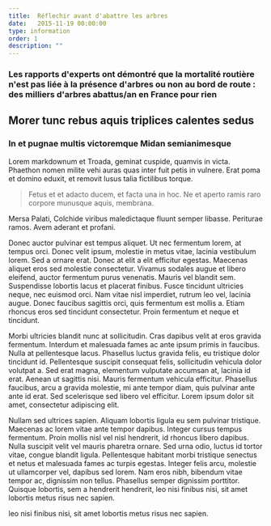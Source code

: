 ```yaml
---
title:  Réflechir avant d'abattre les arbres
date:   2015-11-19 00:00:00
type: information
order: 1
description: ""
---
```

### Les rapports d'experts ont démontré que la mortalité routière n'est pas liée à la présence d'arbres ou non au bord de route : des milliers d'arbres abattus/an en France pour rien

<!--fin-excerpt-->

## Morer tunc rebus aquis triplices calentes sedus

### In et pugnae multis victoremque Midan semianimesque

Lorem markdownum et Troada, geminat cuspide, quamvis in victa. Phaethon nomen
milite vehi auras quas inter fuit petis in vulnere. Erat poma et domino eduxit,
et removit lusus talia fictilibus torque.

> Fetus et et adacto ducem, et facta una in hoc. Ne et aperto ramis raro corpore
> munusque aquis, membrana.

Mersa Palati, Colchide viribus maledictaque fluunt semper libasse. Periturae
ramos. Avem aderant et profani.

 Donec auctor pulvinar est tempus aliquet. Ut nec fermentum lorem, at tempus orci. Donec velit ipsum, molestie in metus vitae, lacinia vestibulum lorem. Sed a ornare erat. Donec at elit a elit efficitur egestas. Maecenas aliquet eros sed molestie consectetur. Vivamus sodales augue et libero eleifend, auctor fermentum purus venenatis. Mauris vel blandit sem. Suspendisse lobortis lacus et placerat finibus. Fusce tincidunt ultricies neque, nec euismod orci. Nam vitae nisl imperdiet, rutrum leo vel, lacinia augue. Donec faucibus sagittis orci, quis fermentum est mollis a. Etiam rhoncus eros sed tincidunt consectetur. Proin fermentum et neque et tincidunt.

Morbi ultricies blandit nunc at sollicitudin. Cras dapibus velit at eros gravida fermentum. Interdum et malesuada fames ac ante ipsum primis in faucibus. Nulla at pellentesque lacus. Phasellus luctus gravida felis, eu tristique dolor tincidunt id. Pellentesque suscipit consequat felis, sollicitudin vehicula dolor volutpat a. Sed erat magna, elementum vulputate accumsan at, lacinia id erat. Aenean ut sagittis nisi. Mauris fermentum vehicula efficitur. Phasellus faucibus, arcu a gravida molestie, mi ante tempor diam, quis pulvinar ante ante id erat. Sed scelerisque sed libero vel efficitur. Lorem ipsum dolor sit amet, consectetur adipiscing elit.

Nullam sed ultrices sapien. Aliquam lobortis ligula eu sem pulvinar tristique. Maecenas ac lorem vitae ante tempor dapibus. Integer cursus tempus fermentum. Proin mollis nisl vel nisl hendrerit, id rhoncus libero dapibus. Nulla suscipit velit vel mauris pharetra ornare. Sed urna odio, luctus id tortor vitae, congue blandit ligula. Pellentesque habitant morbi tristique senectus et netus et malesuada fames ac turpis egestas. Integer felis arcu, molestie ut ullamcorper vel, dapibus sed lorem. Nam eros nibh, bibendum vitae tempor ac, dignissim non tellus. Phasellus semper dignissim porttitor. Quisque lobortis, sem a hendrerit hendrerit, leo nisi finibus nisi, sit amet lobortis metus risus nec sapien. 

leo nisi finibus nisi, sit amet lobortis metus risus nec sapien.